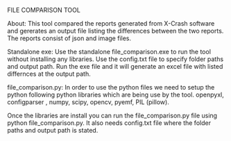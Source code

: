 FILE COMPARISON TOOL

About: This tool compared the reports generated from X-Crash software and gererates an output file listing the differences between the two reports. The reports consist of json and image files.

Standalone exe: Use the standalone file_comparison.exe to run the tool without installing any libraries. Use the config.txt file to specify folder paths and output path. Run the exe file and it will generate
an excel file with listed differnces at the output path.

file_comparison.py: In order to use the python files we need to setup the python following python libraries which are being use by the tool.
  openpyxl, configparser , numpy, scipy, opencv, pyemf, PIL (pillow).

Once the libraries are install you can run the file_comparison.py file using python file_comparison.py. It also needs config.txt file where the folder paths and output path is stated.

